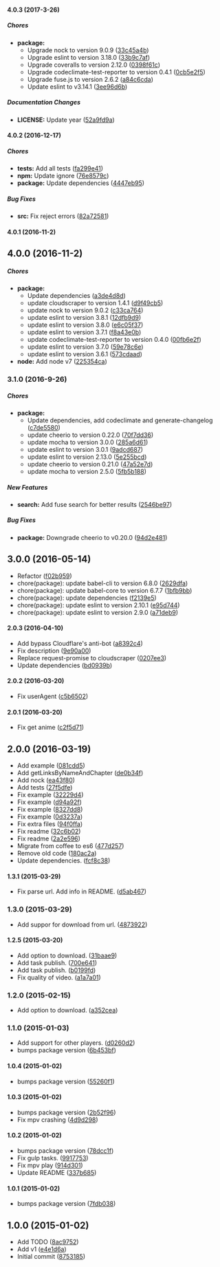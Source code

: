 #### 4.0.3 (2017-3-26)

##### Chores

* **package:**
  * Upgrade nock to version 9.0.9 ([33c45a4b](https://github.com/lgaticaq/anime-dl/commit/33c45a4b86bc7f9da28ce53e73b5054434eb7855))
  * Upgrade eslint to version 3.18.0 ([33b9c7af](https://github.com/lgaticaq/anime-dl/commit/33b9c7af8c57a5e453c7d539f3038250722542d1))
  * Upgrade coveralls to version 2.12.0 ([0398f61c](https://github.com/lgaticaq/anime-dl/commit/0398f61c560f168357c4bde152ba3550b0577780))
  * Upgrade codeclimate-test-reporter to version 0.4.1 ([0cb5e2f5](https://github.com/lgaticaq/anime-dl/commit/0cb5e2f5bf7f18100ae974e242e2a98afd2d482f))
  * Upgrade fuse.js to version 2.6.2 ([a84c6cda](https://github.com/lgaticaq/anime-dl/commit/a84c6cda7a7294eb8e5fe0da0b719cbe9e1d9e46))
  * Update eslint to v3.14.1 ([3ee96d6b](https://github.com/lgaticaq/anime-dl/commit/3ee96d6b01b73861821e035f78b4271e7d219d5f))

##### Documentation Changes

* **LICENSE:** Update year ([52a9fd9a](https://github.com/lgaticaq/anime-dl/commit/52a9fd9ae8ba7a9c61a0b8440e16191155a0e7fc))

#### 4.0.2 (2016-12-17)

##### Chores

* **tests:** Add all tests ([fa299e41](https://github.com/lgaticaq/anime-dl/commit/fa299e41dd50959e67583f26c2473438fecdba0f))
* **npm:** Update ignore ([76e8579c](https://github.com/lgaticaq/anime-dl/commit/76e8579c70c65af6731748e1f069155bd1e74680))
* **package:** Update dependencies ([4447eb95](https://github.com/lgaticaq/anime-dl/commit/4447eb9572a3e98417e79809ddc183390235499e))

##### Bug Fixes

* **src:** Fix reject errors ([82a72581](https://github.com/lgaticaq/anime-dl/commit/82a72581ec4b07dbc598b221bf161946f616537c))

#### 4.0.1 (2016-11-2)

## 4.0.0 (2016-11-2)

##### Chores

* **package:**
  * Update dependencies ([a3de4d8d](https://github.com/lgaticaq/anime-dl/commit/a3de4d8d37b7775c8ddda618badc11cd1c8d31d7))
  * update cloudscraper to version 1.4.1 ([d9f49cb5](https://github.com/lgaticaq/anime-dl/commit/d9f49cb50142d97524c78c261179c0ad3387e374))
  * update nock to version 9.0.2 ([c33ca764](https://github.com/lgaticaq/anime-dl/commit/c33ca76493c9c967893659aa044694299d44adc1))
  * update eslint to version 3.8.1 ([12dfb9d9](https://github.com/lgaticaq/anime-dl/commit/12dfb9d9bbfd854c58b17614a694cb944d17da93))
  * update eslint to version 3.8.0 ([e6c05f37](https://github.com/lgaticaq/anime-dl/commit/e6c05f371d8a57efa67821b938d4230bdd195db7))
  * update eslint to version 3.7.1 ([f8a43e0b](https://github.com/lgaticaq/anime-dl/commit/f8a43e0bd32fb85b115c6fc098417e714b5470e2))
  * update codeclimate-test-reporter to version 0.4.0 ([00fb6e2f](https://github.com/lgaticaq/anime-dl/commit/00fb6e2fffa46e5f5b3c7aa6c2273e771215bd1a))
  * update eslint to version 3.7.0 ([59e78c6e](https://github.com/lgaticaq/anime-dl/commit/59e78c6eed6cc8541411319b450fa4b461ab5134))
  * update eslint to version 3.6.1 ([573cdaad](https://github.com/lgaticaq/anime-dl/commit/573cdaad4a7a4d4bdc221529c8d946f7a9a47ea0))
* **node:** Add node v7 ([225354ca](https://github.com/lgaticaq/anime-dl/commit/225354caa102b00dedddf4c8d8b1638dd210a6d4))

### 3.1.0 (2016-9-26)

##### Chores

* **package:**
  * Update dependencies, add codeclimate and generate-changelog ([c7de5580](https://github.com/lgaticaq/anime-dl/commit/c7de55801a4122e8f76c9edeed0c9de05915f673))
  * update cheerio to version 0.22.0 ([70f7dd36](https://github.com/lgaticaq/anime-dl/commit/70f7dd36a5a521fa829fe2e2d692ea02a395be7d))
  * update mocha to version 3.0.0 ([285a6d61](https://github.com/lgaticaq/anime-dl/commit/285a6d61588b088dfee369e2d8f621770f537e63))
  * update eslint to version 3.0.1 ([9adcd687](https://github.com/lgaticaq/anime-dl/commit/9adcd6872bb38bba6ac1ecb3e5aeb6ed3425c0ca))
  * update eslint to version 2.13.0 ([5e255bcd](https://github.com/lgaticaq/anime-dl/commit/5e255bcd0ad80536744f299fff1fdf4a0f930af3))
  * update cheerio to version 0.21.0 ([47a52e7d](https://github.com/lgaticaq/anime-dl/commit/47a52e7dd2ab85442993572151b3673e921dccbc))
  * update mocha to version 2.5.0 ([5fb5b188](https://github.com/lgaticaq/anime-dl/commit/5fb5b188acbed69b4ffbd8b54a8a766fc36b1610))

##### New Features

* **search:** Add fuse search for better results ([2546be97](https://github.com/lgaticaq/anime-dl/commit/2546be97aad03d47118e87785483009290f9514c))

##### Bug Fixes

* **package:** Downgrade cheerio to v0.20.0 ([94d2e481](https://github.com/lgaticaq/anime-dl/commit/94d2e4811cdaa6167822b46bc5907a2b83b9a7c9))

## 3.0.0 (2016-05-14)

* Refactor ([f02b959](https://github.com/lgaticaq/anime-dl/commit/f02b959))
* chore(package): update babel-cli to version 6.8.0 ([2629dfa](https://github.com/lgaticaq/anime-dl/commit/2629dfa))
* chore(package): update babel-core to version 6.7.7 ([1bfb9bb](https://github.com/lgaticaq/anime-dl/commit/1bfb9bb))
* chore(package): update dependencies ([f2139e5](https://github.com/lgaticaq/anime-dl/commit/f2139e5))
* chore(package): update eslint to version 2.10.1 ([e95d744](https://github.com/lgaticaq/anime-dl/commit/e95d744))
* chore(package): update eslint to version 2.9.0 ([a71deb9](https://github.com/lgaticaq/anime-dl/commit/a71deb9))

#### 2.0.3 (2016-04-10)

* Add bypass Cloudflare's anti-bot ([a8392c4](https://github.com/lgaticaq/anime-dl/commit/a8392c4))
* Fix description ([9e90a00](https://github.com/lgaticaq/anime-dl/commit/9e90a00))
* Replace request-promise to cloudscraper ([0207ee3](https://github.com/lgaticaq/anime-dl/commit/0207ee3))
* Update dependencies ([bd0939b](https://github.com/lgaticaq/anime-dl/commit/bd0939b))

#### 2.0.2 (2016-03-20)

* Fix userAgent ([c5b6502](https://github.com/lgaticaq/anime-dl/commit/c5b6502))

#### 2.0.1 (2016-03-20)

* Fix get anime ([c2f5d71](https://github.com/lgaticaq/anime-dl/commit/c2f5d71))

## 2.0.0 (2016-03-19)

* Add example ([081cdd5](https://github.com/lgaticaq/anime-dl/commit/081cdd5))
* Add getLinksByNameAndChapter ([de0b34f](https://github.com/lgaticaq/anime-dl/commit/de0b34f))
* Add nock ([ea43f80](https://github.com/lgaticaq/anime-dl/commit/ea43f80))
* Add tests ([27f5dfe](https://github.com/lgaticaq/anime-dl/commit/27f5dfe))
* Fix example ([32229d4](https://github.com/lgaticaq/anime-dl/commit/32229d4))
* Fix example ([d94a92f](https://github.com/lgaticaq/anime-dl/commit/d94a92f))
* Fix example ([8327dd8](https://github.com/lgaticaq/anime-dl/commit/8327dd8))
* Fix example ([0d3237a](https://github.com/lgaticaq/anime-dl/commit/0d3237a))
* Fix extra files ([94f0ffa](https://github.com/lgaticaq/anime-dl/commit/94f0ffa))
* Fix readme ([32c6b02](https://github.com/lgaticaq/anime-dl/commit/32c6b02))
* Fix readme ([2a2e596](https://github.com/lgaticaq/anime-dl/commit/2a2e596))
* Migrate from coffee to es6 ([477d257](https://github.com/lgaticaq/anime-dl/commit/477d257))
* Remove old code ([180ac2a](https://github.com/lgaticaq/anime-dl/commit/180ac2a))
* Update dependencies. ([fcf8c38](https://github.com/lgaticaq/anime-dl/commit/fcf8c38))

#### 1.3.1 (2015-03-29)

* Fix parse url. Add info in README. ([d5ab467](https://github.com/lgaticaq/anime-dl/commit/d5ab467))

### 1.3.0 (2015-03-29)

* Add suppor for download from url. ([4873922](https://github.com/lgaticaq/anime-dl/commit/4873922))

#### 1.2.5 (2015-03-20)

* Add option to download. ([31baae9](https://github.com/lgaticaq/anime-dl/commit/31baae9))
* Add task publish. ([700e641](https://github.com/lgaticaq/anime-dl/commit/700e641))
* Add task publish. ([b0199fd](https://github.com/lgaticaq/anime-dl/commit/b0199fd))
* Fix quality of video. ([a1a7a01](https://github.com/lgaticaq/anime-dl/commit/a1a7a01))

### 1.2.0 (2015-02-15)

* Add option to download. ([a352cea](https://github.com/lgaticaq/anime-dl/commit/a352cea))

### 1.1.0 (2015-01-03)

* Add support for other players. ([d0260d2](https://github.com/lgaticaq/anime-dl/commit/d0260d2))
* bumps package version ([6b453bf](https://github.com/lgaticaq/anime-dl/commit/6b453bf))

#### 1.0.4 (2015-01-02)

* bumps package version ([55260f1](https://github.com/lgaticaq/anime-dl/commit/55260f1))

#### 1.0.3 (2015-01-02)

* bumps package version ([2b52f96](https://github.com/lgaticaq/anime-dl/commit/2b52f96))
* Fix mpv crashing ([4d9d298](https://github.com/lgaticaq/anime-dl/commit/4d9d298))

#### 1.0.2 (2015-01-02)

* bumps package version ([78dcc1f](https://github.com/lgaticaq/anime-dl/commit/78dcc1f))
* Fix gulp tasks. ([9917753](https://github.com/lgaticaq/anime-dl/commit/9917753))
* Fix mpv play ([914d301](https://github.com/lgaticaq/anime-dl/commit/914d301))
* Update README ([337b685](https://github.com/lgaticaq/anime-dl/commit/337b685))

#### 1.0.1 (2015-01-02)

* bumps package version ([7fdb038](https://github.com/lgaticaq/anime-dl/commit/7fdb038))

## 1.0.0 (2015-01-02)

* Add TODO ([8ac9752](https://github.com/lgaticaq/anime-dl/commit/8ac9752))
* Add v1 ([e4e1d6a](https://github.com/lgaticaq/anime-dl/commit/e4e1d6a))
* Initial commit ([8753185](https://github.com/lgaticaq/anime-dl/commit/8753185))
